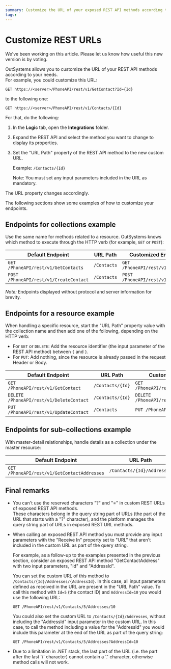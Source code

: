 ```yaml
---
summary: Customize the URL of your exposed REST API methods according to your needs.
tags: 
---
```


# Customize REST URLs

<div class="info" markdown="1">

We've been working on this article. Please let us know how useful this new version is by voting.

</div>

OutSystems allows you to customize the URL of your REST API methods according to your needs.  
For example, you could customize this URL:

`GET https://<server>/PhoneAPI/rest/v1/GetContact?Id={Id}`  

to the following one:

`GET https://<server>/PhoneAPI/rest/v1/Contacts/{Id}`

For that, do the following:

1. In the **Logic** tab, open the **Integrations** folder.
1. Expand the REST API and select the method you want to change to display its properties.
1. Set the "URL Path" property of the REST API method to the new custom URL.

    Example: `/Contacts/{Id}`

    Note: You must set any input parameters included in the URL as mandatory.

The URL property changes accordingly.

The following sections show some examples of how to customize your endpoints.

## Endpoints for collections example

Use the same name for methods related to a resource. OutSystems knows which method to execute through the HTTP verb (for example, `GET` or `POST`):

Default Endpoint | URL Path | Customized Endpoint
---|---|---
`GET /PhoneAPI/rest/v1/GetContacts` | `/Contacts` | `GET /PhoneAPI/rest/v1/Contacts`
`POST /PhoneAPI/rest/v1/CreateContact` | `/Contacts`  | `POST /PhoneAPI/rest/v1/Contacts`
  
_Note:_ Endpoints displayed without protocol and server information for brevity.

## Endpoints for a resource example

When handling a specific resource, start the "URL Path" property value with the collection name and then add one of the following, depending on the HTTP verb:

* For `GET` or `DELETE`: Add the resource identifier (the input parameter of the REST API method) between `{` and `}`.
* For `PUT`: Add nothing, since the resource is already passed in the request Header or Body.

Default Endpoint | URL Path | Customized Endpoint
---|---|---
`GET /PhoneAPI/rest/v1/GetContact` | `/Contacts/{Id}`  | `GET /PhoneAPI/rest/v1/Contacts/{Id}`
`DELETE /PhoneAPI/rest/v1/DeleteContact` | `/Contacts/{Id}` | `DELETE /PhoneAPI/restv1/Contacts/{Id}`
`PUT /PhoneAPI/rest/v1/UpdateContact` | `/Contacts` | `PUT /PhoneAPI/rest/v1/Contacts`

## Endpoints for sub-collections example

With master-detail relationships, handle details as a collection under the master resource:

Default Endpoint  |  URL Path  |  Customized Endpoint  
---|---|---  
`GET /PhoneAPI/rest/v1/GetContactAddresses` | `/Contacts/{Id}/Addresses` | `GET /PhoneAPI/rest/v1/Contacts/{Id}/Addresses`

## Final remarks

* You can't use the reserved characters "?" and "=" in custom REST URLs of exposed REST API methods.  
    These characters belong in the query string part of URLs (the part of the URL that starts with a "?" character), and the platform manages the query string part of URLs in exposed REST URL methods.

* When calling an exposed REST API method you must provide any input parameters with the "Receive In" property set to "URL" that aren't included in the custom URL as part of the query string.

    For example, as a follow-up to the examples presented in the previous section, consider an exposed REST API method "GetContactAddress" with two input parameters, "Id" and "AddressId".

    You can set the custom URL of this method to `/Contacts/{Id}/Addresses/{AddressId}`. In this case, all input parameters defined as received in the URL are present in the "URL Path" value. To call this method with `Id=5` (the contact ID) and `AddressId=10` you would use the following URL:

    `GET /PhoneAPI/rest/v1/Contacts/5/Addresses/10`

    You could also set the custom URL to `/Contacts/{Id}/Addresses`, without including the "AddressId" input parameter in the custom URL. In this case, to call the method including a value for the "AddressId" you would include this parameter at the end of the URL as part of the query string:

    `GET /PhoneAPI/rest/v1/Contacts/5/Addresses?AddressId=10`
    
* Due to a limitation in .NET stack, the last part of the URL (i.e. the part after the last '/' character) cannot contain a '.' character, otherwise method calls will not work.
